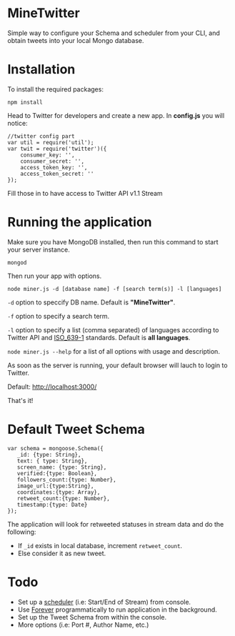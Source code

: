 MineTwitter
===========

Simple way to configure your Schema and scheduler from your CLI, and obtain tweets into your local Mongo database.

Installation
============

To install the required packages:

`npm install`

Head to Twitter for developers and create a new app. In **config.js** you will notice:

    //twitter config part
    var util = require('util');
    var twit = require('twitter')({
	    consumer_key: '',
        consumer_secret: '',
        access_token_key: '',
        access_token_secret: ''
    });

Fill those in to have access to Twitter API v1.1 Stream

Running the application
=======================

Make sure you have MongoDB installed, then run this command to start your server instance.

`mongod`

Then run your app with options.

`node miner.js -d [database name] -f [search term(s)] -l [languages]`

`-d` option to speccify DB name. Default is **"MineTwitter"**.

`-f` option to specify a search term.

`-l` option to specify a list (comma separated) of languages according to Twitter API and [ISO_639-1](http://en.wikipedia.org/wiki/List_of_ISO_639-1_codes) standards. Default is **all languages**.

`node miner.js --help` for a list of all options with usage and description.

As soon as the server is running, your default browser will lauch to login to Twitter.

Default: [http://localhost:3000/](http://localhost:3000/)

That's it!

Default Tweet Schema
====================
    var schema = mongoose.Schema({
       _id: {type: String},
  	   text: { type: String},
  	   screen_name: {type: String},
   	   verified:{type: Boolean},
  	   followers_count:{type: Number},
  	   image_url:{type:String},
  	   coordinates:{type: Array},
  	   retweet_count:{type: Number},
  	   timestamp:{type: Date}
    });

The application will look for retweeted statuses in stream data and do the following:

- If `_id` exists in local database, increment `retweet_count`.
- Else consider it as new tweet.

Todo
====

- Set up a [scheduler](https://github.com/mattpat/node-schedule) (i.e: Start/End of Stream) from console.
- Use [Forever](https://github.com/foreverjs/forever-monitor) programmatically to run application in the background.
- Set up the Tweet Schema from within the console.
- More options (i.e: Port #, Author Name, etc.)
